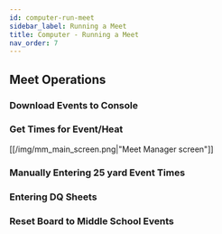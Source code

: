```yaml
---
id: computer-run-meet
sidebar_label: Running a Meet
title: Computer - Running a Meet
nav_order: 7
---
```



## Meet Operations 
### Download Events to Console 

### Get Times for Event/Heat 

[[/img/mm_main_screen.png|"Meet Manager screen"]]


### Manually Entering 25 yard Event Times 

### Entering DQ Sheets 

### Reset Board to Middle School Events 

 
